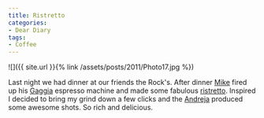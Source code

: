 ```yaml
---
title: Ristretto
categories:
- Dear Diary
tags:
- Coffee
---
```


![]({{ site.url }}{% link /assets/posts/2011/Photo17.jpg %})
  



Last night we had dinner at our friends the Rock's. After dinner [Mike](http://twitter.com/mrock911) fired up his [Gaggia](http://gaggia.com/) espresso machine and made some fabulous [ristretto](http://en.wikipedia.org/wiki/Ristretto).
Inspired I decided to bring my grind down a few clicks and the [Andreja](http://www.chriscoffee.com/products/home/espresso/andrejapremium) produced some awesome shots. So rich and delicious.
